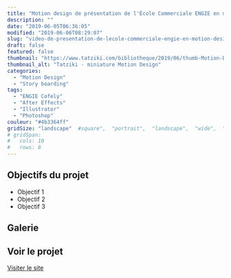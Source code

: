 ```yaml
---
title: "Motion design de présentation de l'École Commerciale ENGIE en motion design"
description: ""
date: "2019-06-05T06:36:05"
modified: "2019-06-06T08:29:07"
slug: "video-de-presentation-de-lecole-commerciale-engie-en-motion-design"
draft: false
featured: false
thumbnail: "https://www.tatziki.com/bibliotheque/2019/06/thumb-Motion-Design-ENGIE-COFELY-Ecole-Commerciale.jpg"
thumbnail_alt: "Tatziki - miniature Motion Design"
categories:
  - "Motion Design"
  - "Story boarding"
tags:
  - "ENGIE Cofely"
  - "After Effects"
  - "Illustrator"
  - "Photoshop"
couleur: "#4b3364ff"
gridSize: "landscape"  #square",  "portrait",  "landscape",  "wide",  "tall",  "feat",  "mini",
# gridSpan:
#   cols: 10
#   rows: 8 
---
```


## Objectifs du projet

<!-- TODO: Ajouter les objectifs depuis ACF -->
- Objectif 1
- Objectif 2
- Objectif 3

## Galerie

<!-- TODO: Ajouter les images du projet -->

## Voir le projet

[Visiter le site](https://www.tatziki.com/video-de-presentation-de-lecole-commerciale-engie-en-motion-design/)

